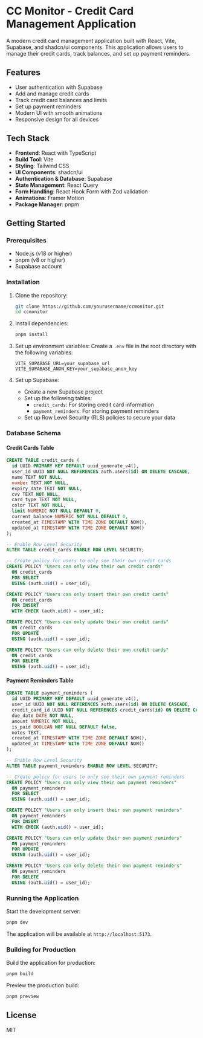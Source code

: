 # CC Monitor - Credit Card Management Application

A modern credit card management application built with React, Vite, Supabase, and shadcn/ui components. This application allows users to manage their credit cards, track balances, and set up payment reminders.

## Features

- User authentication with Supabase
- Add and manage credit cards
- Track credit card balances and limits
- Set up payment reminders
- Modern UI with smooth animations
- Responsive design for all devices

## Tech Stack

- **Frontend**: React with TypeScript
- **Build Tool**: Vite
- **Styling**: Tailwind CSS
- **UI Components**: shadcn/ui
- **Authentication & Database**: Supabase
- **State Management**: React Query
- **Form Handling**: React Hook Form with Zod validation
- **Animations**: Framer Motion
- **Package Manager**: pnpm

## Getting Started

### Prerequisites

- Node.js (v18 or higher)
- pnpm (v8 or higher)
- Supabase account

### Installation

1. Clone the repository:
   ```bash
   git clone https://github.com/yourusername/ccmonitor.git
   cd ccmonitor
   ```

2. Install dependencies:
   ```bash
   pnpm install
   ```

3. Set up environment variables:
   Create a `.env` file in the root directory with the following variables:
   ```
   VITE_SUPABASE_URL=your_supabase_url
   VITE_SUPABASE_ANON_KEY=your_supabase_anon_key
   ```

4. Set up Supabase:
   - Create a new Supabase project
   - Set up the following tables:
     - `credit_cards`: For storing credit card information
     - `payment_reminders`: For storing payment reminders
   - Set up Row Level Security (RLS) policies to secure your data

### Database Schema

#### Credit Cards Table
```sql
CREATE TABLE credit_cards (
  id UUID PRIMARY KEY DEFAULT uuid_generate_v4(),
  user_id UUID NOT NULL REFERENCES auth.users(id) ON DELETE CASCADE,
  name TEXT NOT NULL,
  number TEXT NOT NULL,
  expiry_date TEXT NOT NULL,
  cvv TEXT NOT NULL,
  card_type TEXT NOT NULL,
  color TEXT NOT NULL,
  limit NUMERIC NOT NULL DEFAULT 0,
  current_balance NUMERIC NOT NULL DEFAULT 0,
  created_at TIMESTAMP WITH TIME ZONE DEFAULT NOW(),
  updated_at TIMESTAMP WITH TIME ZONE DEFAULT NOW()
);

-- Enable Row Level Security
ALTER TABLE credit_cards ENABLE ROW LEVEL SECURITY;

-- Create policy for users to only see their own credit cards
CREATE POLICY "Users can only view their own credit cards"
  ON credit_cards
  FOR SELECT
  USING (auth.uid() = user_id);

CREATE POLICY "Users can only insert their own credit cards"
  ON credit_cards
  FOR INSERT
  WITH CHECK (auth.uid() = user_id);

CREATE POLICY "Users can only update their own credit cards"
  ON credit_cards
  FOR UPDATE
  USING (auth.uid() = user_id);

CREATE POLICY "Users can only delete their own credit cards"
  ON credit_cards
  FOR DELETE
  USING (auth.uid() = user_id);
```

#### Payment Reminders Table
```sql
CREATE TABLE payment_reminders (
  id UUID PRIMARY KEY DEFAULT uuid_generate_v4(),
  user_id UUID NOT NULL REFERENCES auth.users(id) ON DELETE CASCADE,
  credit_card_id UUID NOT NULL REFERENCES credit_cards(id) ON DELETE CASCADE,
  due_date DATE NOT NULL,
  amount NUMERIC NOT NULL,
  is_paid BOOLEAN NOT NULL DEFAULT false,
  notes TEXT,
  created_at TIMESTAMP WITH TIME ZONE DEFAULT NOW(),
  updated_at TIMESTAMP WITH TIME ZONE DEFAULT NOW()
);

-- Enable Row Level Security
ALTER TABLE payment_reminders ENABLE ROW LEVEL SECURITY;

-- Create policy for users to only see their own payment reminders
CREATE POLICY "Users can only view their own payment reminders"
  ON payment_reminders
  FOR SELECT
  USING (auth.uid() = user_id);

CREATE POLICY "Users can only insert their own payment reminders"
  ON payment_reminders
  FOR INSERT
  WITH CHECK (auth.uid() = user_id);

CREATE POLICY "Users can only update their own payment reminders"
  ON payment_reminders
  FOR UPDATE
  USING (auth.uid() = user_id);

CREATE POLICY "Users can only delete their own payment reminders"
  ON payment_reminders
  FOR DELETE
  USING (auth.uid() = user_id);
```

### Running the Application

Start the development server:
```bash
pnpm dev
```

The application will be available at `http://localhost:5173`.

### Building for Production

Build the application for production:
```bash
pnpm build
```

Preview the production build:
```bash
pnpm preview
```

## License

MIT
